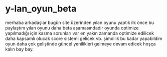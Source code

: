# y-lan_oyun_beta

merhaba arkadaşlar bugün site üzerinden yılan oyunu yaptık ilk önce bu paylaştım yılan oyunu daha beta aşamasındadır oyunda optimize yapılmadığı için kasma sorunları var en yakın zamanda optimize edilicek daha kapsamlı olucak score sistemi gelicek vb. şimdilik bu kadar yapabildim oyun daha çok geliştinde güncel yenilikleri gelmeye devam edicek hoşça kalın bay bay.

